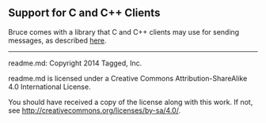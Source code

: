 ## Support for C and C++ Clients

Bruce comes with a library that C and C++ clients may use for sending messages,
as described
[here](https://github.com/tagged/bruce/blob/master/doc/build_install.md#building-bruces-client-library).

-----

readme.md: Copyright 2014 Tagged, Inc.

readme.md is licensed under a Creative Commons Attribution-ShareAlike
4.0 International License.

You should have received a copy of the license along with this work. If not,
see <http://creativecommons.org/licenses/by-sa/4.0/>.


